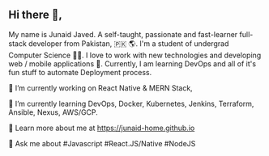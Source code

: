 ## Hi there 👋,
 My name is Junaid Javed. A self-taught, passionate and fast-learner full-stack developer from Pakistan, 🇵🇰 🌎. I'm a student of undergrad Computer Science 👨‍🎓. I love to work with new technologies and developing web / mobile applications 🔭. Currently, I am learning DevOps and all of it's fun stuff to automate Deployment process.

🔭 I’m currently working on React Native & MERN Stack,

🌱 I’m currently learning DevOps, Docker, Kubernetes, Jenkins, Terraform, Ansible, Nexus, AWS/GCP.

🚀 Learn more about me at https://junaid-home.github.io

💬 Ask me about #Javascript #React.JS/Native #NodeJS 
